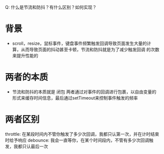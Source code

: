 Q: 什么是节流和防抖？有什么区别？如何实现？

# 背景
- scroll，resize，鼠标事件，键盘事件频繁触发回调导致页面发生大量的计算，从而导致页面的抖动甚至卡顿，节流和防抖就是为了减少触发回调 的次数来提升性能的

# 两者的本质
- 节流和防抖的本质就是 闭包
    两者通过对事件的回调进行包裹，以自由变量的形式来缓存时间信息，最后通过setTimeout来控制事件触发的频率
    
# 两者区别
throttle: 在某段时间内不管你触发了多少次回调，我都只认第一次，并在计时结束时给予响应
debounce: 我会一直等你，在某个时间段内，不管有多少次回调触发，我都只认最后一次




    